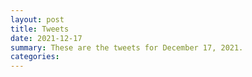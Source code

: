 ```yaml
---
layout: post
title: Tweets
date: 2021-12-17
summary: These are the tweets for December 17, 2021.
categories:
---
```


